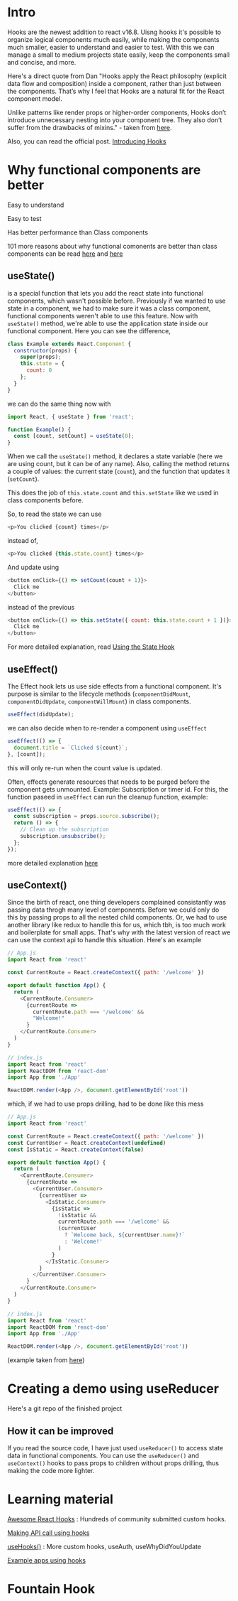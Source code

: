   # Intro
  Hooks are the newest addition to react v16.8. Uisng hooks it's possible to organize logical components much easily, while making the components much smaller, easier to understand and easier to test. With this we can manage a small to medium projects state easily, keep the components small and concise, and more.

  Here's a direct quote from Dan "Hooks apply the React philosophy (explicit data flow and composition) inside a component, rather than just between the components. That’s why I feel that Hooks are a natural fit for the React component model.

  Unlike patterns like render props or higher-order components, Hooks don’t introduce unnecessary nesting into your component tree. They also don’t suffer from the drawbacks of mixins." - taken from [here](https://css-tricks.com/intro-to-react-hooks/).

  Also, you can read the official post.
  [Introducing Hooks](https://reactjs.org/docs/hooks-intro.html)

  # Why functional components are better

  Easy to understand

  Easy to test

  Has better performance than Class components

  101 more reasons about why functional comonents are better than class components can be read [here](https://hackernoon.com/why-react-hooks-a-developers-perspective-2aedb8511f38) and [here](https://programmingwithmosh.com/react/react-functional-components/)


  ## useState()
  is a special function that lets you add the react state into functional components, which wasn't possible before. Previously if we wanted to use state in a component, we had to make sure it was a class component, functional components weren't able to use this feature. Now with `useState()` method, we're able to use the application state inside our functional component. Here you can see the difference,

  ```js
  class Example extends React.Component {
    constructor(props) {
      super(props);
      this.state = {
        count: 0
      };
    }
  }
  ```

  we can do the same thing now with

  ```js
  import React, { useState } from 'react';

  function Example() {
    const [count, setCount] = useState(0);
  }
  ```

  When we call the `useState()` method, it declares a state variable (here we are using count, but it can be of any name). Also, calling the method returns a couple of values: the current state (`count`), and the function that updates it (`setCount`).

  This does the job of `this.state.count` and `this.setState` like we used in class components before.

  So, to read the state we can use
  ```js
  <p>You clicked {count} times</p>
  ```

  instead of,
  ```js
  <p>You clicked {this.state.count} times</p>
  ```

  And update using

  ```js
  <button onClick={() => setCount(count + 1)}>
    Click me
  </button>
  ```

  instead of the previous

  ```js
  <button onClick={() => this.setState({ count: this.state.count + 1 })}>
    Click me
  </button>
  ```

  For more detailed explanation, read [Using the State Hook](https://reactjs.org/docs/hooks-state.html)

  ## useEffect()
  The Effect hook lets us use side effects from a functional component. It's purpose is similar to the lifecycle methods (`componentDidMount`, `componentDidUpdate`, `componentWillMount`) in class components.

  ```js
  useEffect(didUpdate);
  ```

  we can also decide when to re-render a component using `useEffect`

  ```js
  useEffect(() => {
    document.title = `Clicked ${count}`;
  }, [count]);
  ```
  this will only re-run when the count value is updated.

  Often, effects generate resources that needs to be purged before the component gets unmounted. Example: Subscription or timer id. For this, the function paseed in `useEffect` can run the cleanup function, example:

  ```js
  useEffect(() => {
    const subscription = props.source.subscribe();
    return () => {
      // Clean up the subscription
      subscription.unsubscribe();
    };
  });
  ```

  more detailed explanation [here](https://reactjs.org/docs/hooks-reference.html#useeffect)


  ## useContext()

  Since the birth of react, one thing developers complained consistantly was passing data throgh many level of components. Before we could only do this by passing props to all the nested child components. Or, we had to use another library like redux to handle this for us, which tbh, is too much work and boilerplate for small apps. That's why with the latest version of react we can use the context api to handle this situation.
  Here's an example

  ```js
  // App.js
  import React from 'react'

  const CurrentRoute = React.createContext({ path: '/welcome' })

  export default function App() {
    return (
      <CurrentRoute.Consumer>
        {currentRoute =>
          currentRoute.path === '/welcome' &&
          "Welcome!"
        }
      </CurrentRoute.Consumer>
    )
  }
  ```

  ```js
  // index.js
  import React from 'react'
  import ReactDOM from 'react-dom'
  import App from './App'

  ReactDOM.render(<App />, document.getElementById('root'))
  ```

  which, if we had to use props drilling, had to be done like this mess

  ```js
  // App.js
  import React from 'react'

  const CurrentRoute = React.createContext({ path: '/welcome' })
  const CurrentUser = React.createContext(undefined)
  const IsStatic = React.createContext(false)

  export default function App() {
    return (
      <CurrentRoute.Consumer>
        {currentRoute =>
          <CurrentUser.Consumer>
            {currentUser =>
              <IsStatic.Consumer>
                {isStatic =>
                  !isStatic &&
                  currentRoute.path === '/welcome' &&
                  (currentUser
                    ? `Welcome back, ${currentUser.name}!`
                    : 'Welcome!'
                  )
                }
              </IsStatic.Consumer>
            }
          </CurrentUser.Consumer>
        }
      </CurrentRoute.Consumer>
    )
  }
  ```

  ```js
  // index.js
  import React from 'react'
  import ReactDOM from 'react-dom'
  import App from './App'

  ReactDOM.render(<App />, document.getElementById('root'))
  ```

  (example taken from [here](https://frontarm.com/james-k-nelson/usecontext-react-hook/))


  # Creating a demo using useReducer

  Here's a git repo of the finished project

  ## How it can be improved
  If you read the source code, I have just used `useReducer()` to access state data in functional components. You can use the `useReducer()` and `useContext()` hooks to pass props to children without props drilling, thus making the code more lighter.

  # Learning material

  [Awesome React Hooks](https://github.com/rehooks/awesome-react-hooks) : Hundreds of community submitted custom hooks.

  [Making API call using hooks](https://blog.bitsrc.io/making-api-calls-with-react-hooks-748ebfc7de8c?gi=acccb2ecbdf1)

  [useHooks()](https://usehooks.com/) : More custom hooks, useAuth, useWhyDidYouUpdate

  [Example apps using hooks](https://codesandbox.io/react-hooks)

  # Fountain Hook